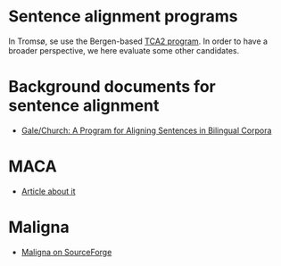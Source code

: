 # Sentence alignment programs

In Tromsø, se use the Bergen-based [TCA2 program](tca2.html). In order to have
a broader perspective, we here evaluate some other candidates.

# Background documents for sentence alignment

- [Gale/Church: A Program for Aligning Sentences in Bilingual Corpora](http://www.aclweb.org/anthology-new/J/J93/J93-1004.pdf)

# MACA

- [Article about it](http://portal.acm.org/citation.cfm?id=1432784.1432898)

# Maligna

- [Maligna on SourceForge](http://align.sourceforge.net/)
